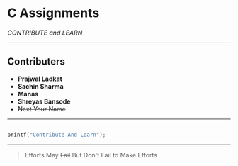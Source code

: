 # C Assignments

  _CONTRIBUTE and LEARN_
  
  
  
***

   ## Contributers
   
- **Prajwal Ladkat**
- **Sachin Sharma**
- **Manas**
- **Shreyas Bansode**
- ~~Next Your Name~~

***

```c

printf("Contribute And Learn");

```

***
> Efforts May ~~Fail~~ But Don't Fail to Make Efforts







